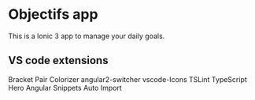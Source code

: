 # Objectifs app
This is a Ionic 3 app to manage your daily goals.

## VS code extensions
Bracket Pair Colorizer
angular2-switcher
vscode-Icons
TSLint
TypeScript Hero
Angular Snippets
Auto Import